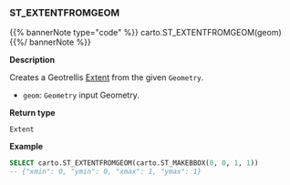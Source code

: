 ### ST_EXTENTFROMGEOM

{{% bannerNote type="code" %}}
carto.ST_EXTENTFROMGEOM(geom)
{{%/ bannerNote %}}

**Description**

Creates a Geotrellis [Extent](https://geotrellis.readthedocs.io/en/latest/guide/core-concepts.html#extents) from the given `Geometry`.

* `geom`: `Geometry` input Geometry.

**Return type**

`Extent`

**Example**

```sql
SELECT carto.ST_EXTENTFROMGEOM(carto.ST_MAKEBBOX(0, 0, 1, 1))
-- {"xmin": 0, "ymin": 0, "xmax": 1, "ymax": 1}
```
